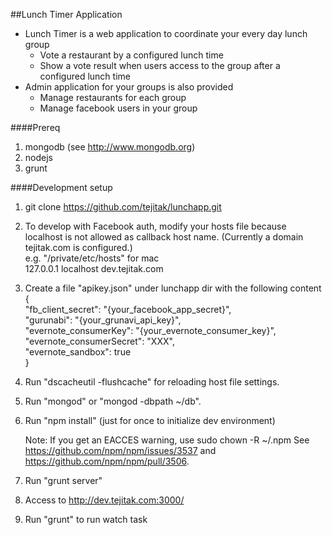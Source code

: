 ##Lunch Timer Application
 * Lunch Timer is a web application to coordinate your every day lunch group
   * Vote a restaurant by a configured lunch time
   * Show a vote result when users access to the group after a configured lunch time
 * Admin application for your groups is also provided
   * Manage restaurants for each group
   * Manage facebook users in your group

####Prereq
1. mongodb (see http://www.mongodb.org)
2. nodejs
3. grunt

####Development setup

1. git clone https://github.com/tejitak/lunchapp.git

2. To develop with Facebook auth, modify your hosts file because localhost is not allowed as callback host name. (Currently a domain tejitak.com is configured.)  
e.g. "/private/etc/hosts" for mac  
127.0.0.1       localhost dev.tejitak.com

3. Create a file "apikey.json" under lunchapp dir with the following content  
    {  
        "fb_client_secret": "{your_facebook_app_secret}",  
        "gurunabi": "{your_grunavi_api_key}",  
        "evernote_consumerKey": "{your_evernote_consumer_key}",  
        "evernote_consumerSecret": "XXX",  
        "evernote_sandbox": true  
    }  

4. Run "dscacheutil -flushcache" for reloading host file settings.

5. Run "mongod" or "mongod -dbpath ~/db".

6. Run "npm install" (just for once to initialize dev environment)

    Note: If you get an EACCES warning, use sudo chown -R <username> ~/.npm
    See https://github.com/npm/npm/issues/3537 and https://github.com/npm/npm/pull/3506.

7. Run "grunt server"

8. Access to http://dev.tejitak.com:3000/

8. Run "grunt" to run watch task
